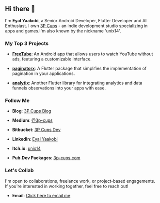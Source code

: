 ## Hi there 👋
I'm **Eyal Yaakobi**, a Senior Android Developer, Flutter Developer and AI Enthusiast. I own [3P Cups](https://3p-cups.blogspot.com/) - an indie development studio specializing in apps and games.I'm also known by the nickname 'unix14'.

### My Top 3 Projects

- **[FreeTube](https://github.com/unix14/FreeTube)**: An Android app that allows users to watch YouTube without ads, featuring a customizable interface.

- **[paginatorx](https://github.com/unix14/paginatorx)**: A Flutter package that simplifies the implementation of pagination in your applications.

- **[analytix](https://github.com/unix14/Analytix)**: Another Flutter library for integrating analytics and data funnels observations into your apps with ease.

### Follow Me

- **Blog**: [3P Cups Blog](https://3p-cups.blogspot.com/)

- **Medium**: [@3p-cups](https://medium.com/@3p-cups)

- **Bitbucket**: [3P Cups Dev](https://bitbucket.org/3pCupsDev)

- **LinkedIn**: [Eyal Yaakobi](https://linkedin.com/in/eyalyaakobi)

- **Itch.io**: [unix14](https://unix14.itch.io/)

- **Pub.Dev Packages**: [3p-cups.com](https://pub.dev/publishers/3p-cups.com/packages)


### Let's Collab

I'm open to collaborations, freelance work, or project-based engagements. If you're interested in working together, feel free to reach out!
- **Email**: [Click here to email me](mailto:unix14@gmail.com)

<!--
**unix14/unix14** is a ✨ _special_ ✨ repository because its `README.md` (this file) appears on your GitHub profile.

Here are some ideas to get you started:

- 🔭 I’m currently working on ...
- 🌱 I’m currently learning ...
- 👯 I’m looking to collaborate on ...
- 🤔 I’m looking for help with ...
- 💬 Ask me about ...
- 📫 How to reach me: ...
- 😄 Pronouns: ...
- ⚡ Fun fact: ...
-->
